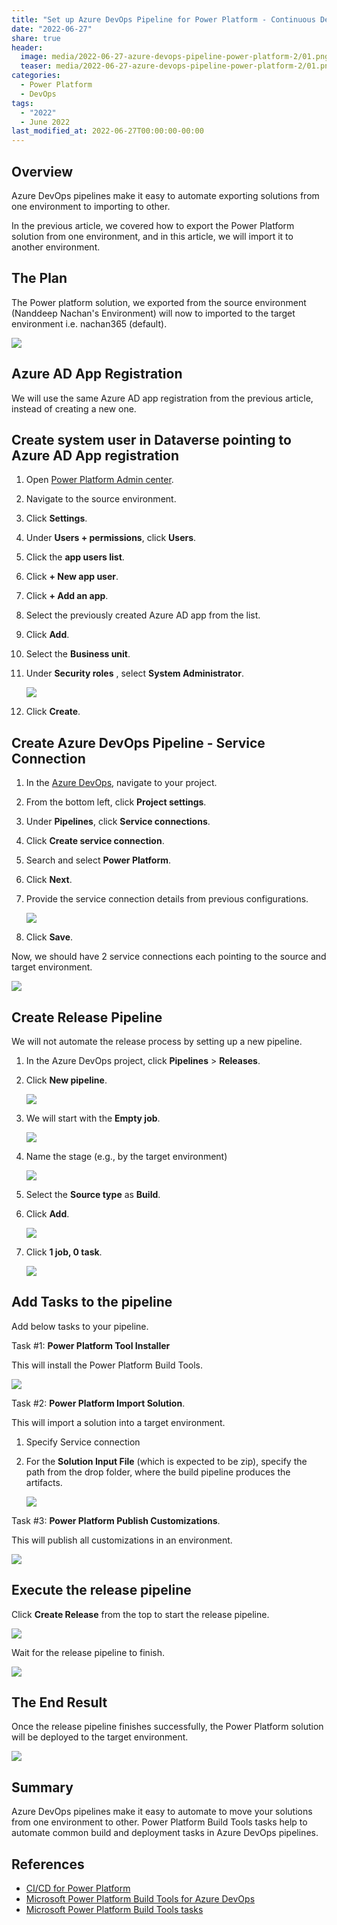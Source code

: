 ```yaml
---
title: "Set up Azure DevOps Pipeline for Power Platform - Continuous Deployment (Part 2)"
date: "2022-06-27"
share: true
header:
  image: media/2022-06-27-azure-devops-pipeline-power-platform-2/01.png
  teaser: media/2022-06-27-azure-devops-pipeline-power-platform-2/01.png
categories:
  - Power Platform
  - DevOps
tags:
  - "2022"
  - June 2022
last_modified_at: 2022-06-27T00:00:00-00:00
---
```

## Overview

Azure DevOps pipelines make it easy to automate exporting solutions from one environment to importing to other.

In the previous article, we covered how to export the Power Platform solution from one environment, and in this article, we will import it to another environment.

## The Plan

The Power platform solution, we exported from the source environment (Nanddeep Nachan&#39;s Environment) will now to imported to the target environment i.e. nachan365 (default).

![](/media/2022-06-27-azure-devops-pipeline-power-platform-2/01.png)

## Azure AD App Registration

We will use the same Azure AD app registration from the previous article, instead of creating a new one.

## Create system user in Dataverse pointing to Azure AD App registration

1. Open [Power Platform Admin center](https://admin.powerplatform.microsoft.com/).
2. Navigate to the source environment.
3. Click **Settings**.
4. Under **Users + permissions**, click **Users**.
5. Click the **app users list**.
6. Click **+ New app user**.
7. Click **+ Add an app**.
8. Select the previously created Azure AD app from the list.
9. Click **Add**.
10. Select the **Business unit**.
11. Under **Security roles** , select **System Administrator**.

    ![](/media/2022-06-27-azure-devops-pipeline-power-platform-2/02.png)

12. Click **Create**.

## Create Azure DevOps Pipeline - Service Connection

1. In the [Azure DevOps](https://dev.azure.com/), navigate to your project.
2. From the bottom left, click **Project settings**.
3. Under **Pipelines**, click **Service connections**.
4. Click **Create service connection**.
5. Search and select **Power Platform**.
6. Click **Next**.
7. Provide the service connection details from previous configurations.

    ![](/media/2022-06-27-azure-devops-pipeline-power-platform-2/03.png)

8. Click **Save**.

Now, we should have 2 service connections each pointing to the source and target environment.

![](/media/2022-06-27-azure-devops-pipeline-power-platform-2/04.png)

## Create Release Pipeline

We will not automate the release process by setting up a new pipeline.

1. In the Azure DevOps project, click **Pipelines** > **Releases**.
2. Click **New pipeline**.

    ![](/media/2022-06-27-azure-devops-pipeline-power-platform-2/05.png)

3. We will start with the **Empty job**.

    ![](/media/2022-06-27-azure-devops-pipeline-power-platform-2/06.png)

4. Name the stage (e.g., by the target environment)

    ![](/media/2022-06-27-azure-devops-pipeline-power-platform-2/07.png)

5. Select the **Source type** as **Build**.
6. Click **Add**.

    ![](/media/2022-06-27-azure-devops-pipeline-power-platform-2/08.png)

7. Click **1 job, 0 task**.

    ![](/media/2022-06-27-azure-devops-pipeline-power-platform-2/09.png)

## Add Tasks to the pipeline

Add below tasks to your pipeline.

Task #1: **Power Platform Tool Installer**

This will install the Power Platform Build Tools.

![](/media/2022-06-27-azure-devops-pipeline-power-platform-2/10.png)

Task #2: **Power Platform Import Solution**. 

This will import a solution into a target environment.

1. Specify Service connection
2. For the **Solution Input File** (which is expected to be zip), specify the path from the drop folder, where the build pipeline produces the artifacts.

    ![](/media/2022-06-27-azure-devops-pipeline-power-platform-2/11.png)

Task #3: **Power Platform Publish Customizations**. 

This will publish all customizations in an environment.

![](/media/2022-06-27-azure-devops-pipeline-power-platform-2/12.png)

## Execute the release pipeline

Click **Create Release** from the top to start the release pipeline.

![](/media/2022-06-27-azure-devops-pipeline-power-platform-2/13.png)

Wait for the release pipeline to finish.

![](/media/2022-06-27-azure-devops-pipeline-power-platform-2/14.png)

## The End Result

Once the release pipeline finishes successfully, the Power Platform solution will be deployed to the target environment.

![](/media/2022-06-27-azure-devops-pipeline-power-platform-2/15.png)

## Summary

Azure DevOps pipelines make it easy to automate to move your solutions from one environment to other. Power Platform Build Tools tasks help to automate common build and deployment tasks in Azure DevOps pipelines.

## References

- [CI/CD for Power Platform](https://docs.microsoft.com/en-us/azure/architecture/solution-ideas/articles/azure-devops-continuous-integration-for-power-platform?WT.mc_id=M365-MVP-5003693)
- [Microsoft Power Platform Build Tools for Azure DevOps](https://docs.microsoft.com/en-us/power-platform/alm/devops-build-tools?WT.mc_id=M365-MVP-5003693)
- [Microsoft Power Platform Build Tools tasks](https://docs.microsoft.com/en-us/power-platform/alm/devops-build-tool-tasks?WT.mc_id=M365-MVP-5003693)
